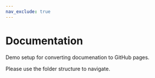 ```yaml
---
nav_exclude: true
---
```


# Documentation
Demo setup for converting documenation to GitHub pages.

Please use the folder structure to navigate.
